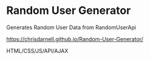 # Random User Generator


Generates Random User Data from RandomUserApi

https://chrisdarnell.github.io/Random-User-Generator/

HTML/CSS/JS/API/AJAX



